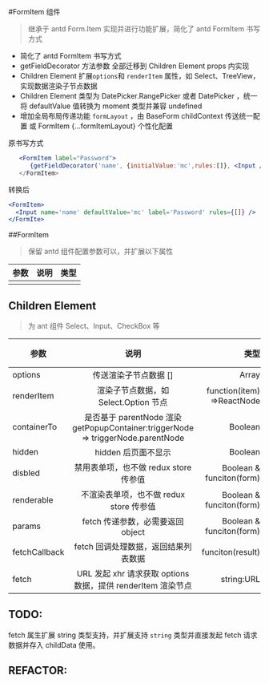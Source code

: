 #FormItem 组件

> 继承于 antd Form.Item 实现并进行功能扩展，简化了 antd FormItem 书写方式

- 简化了 antd FormItem 书写方式
- getFieldDecorator 方法参数 全部迁移到 Children Element props 内实现
- Children Element 扩展`options`和 `renderItem` 属性，如 Select、TreeView，实现数据渲染子节点数据
- Children Element 类型为 DatePicker.RangePicker 或者 DatePicker ，统一将 defaultValue 值转换为 moment 类型并兼容 undefined
- 增加全局布局传递功能 `formLayout` ，由 BaseForm childContext 传送统一配置 或 FormItem {...formItemLayout} 个性化配置

原书写方式

```jsx
   <FormItem label="Password">
      {getFieldDecorator('name', {initialValue:'mc',rules:[]}, <Input />)
   </FormItem>
```

转换后

```jsx
<FormItem>
  <Input name='name' defaultValue='mc' label='Password' rules={[]} />
</FormIte>
```

##FormItem

> 保留 antd 组件配置参数可以，并扩展以下属性

| 参数 | 说明 | 类型 |
| ---- | :--: | ---: |
|      |      |      |

## Children Element

> 为 ant 组件 Select、Input、CheckBox 等

| 参数          |                                       说明                                       |                       类型 | 默认值 |
| ------------- | :------------------------------------------------------------------------------: | -------------------------: | -----: |
| options       |                              传送渲染子节点数据 []                               |                      Array |      - |
| renderItem    |                      渲染子节点数据，如 Select.Option 节点                       | function(item) =>ReactNode |      - |
| containerTo   | 是否基于 parentNode 渲染 getPopupContainer:triggerNode => triggerNode.parentNode |                    Boolean |   true |
| hidden        |                               hidden 后页面不显示                                |                    Boolean |  false |
| disbled       |                      禁用表单项，也不做 redux store 传参值                       |   Boolean & funciton(form) |  false |
| renderable    |                     不渲染表单项，也不做 redux store 传参值                      |   Boolean & funciton(form) |  false |
| params        |                        fetch 传递参数，必需要返回 object                         |   Boolean & funciton(form) |  false |
| fetchCallback |                       fetch 回调处理数据，返回结果列表数据                       |           funciton(result) |  false |
| fetch         |           URL 发起 xhr 请求获取 options 数据，提供 renderItem 渲染节点           |                 string:URL |      - |

## TODO:

fetch 属生扩展 string 类型支持，并扩展支持 `string` 类型并直接发起 fetch 请求数据并存入 childData 使用。

## REFACTOR:
